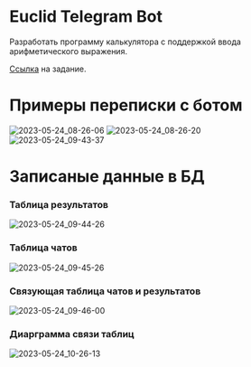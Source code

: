 # Euclid Telegram Bot
Разработать программу калькулятора с поддержкой ввода арифметического выражения.

[Ссылка](https://github.com/TimelySkills/tasks2023-1/blob/main/backend.md) на задание.
# Примеры переписки с ботом
![2023-05-24_08-26-06](https://github.com/KimIlia91/EuclidTelegramBot/assets/120381464/e2260f3c-1ef4-46d7-9ce5-c19f557c0b8c)
![2023-05-24_08-26-20](https://github.com/KimIlia91/EuclidTelegramBot/assets/120381464/84df6d5c-d014-425a-a78a-6d63f9eb3d6d)
![2023-05-24_09-43-37](https://github.com/KimIlia91/EuclidTelegramBot/assets/120381464/ea8376dc-dcc3-422e-a792-e57391c6f958)
# Записаные данные в БД
### Таблица результатов
![2023-05-24_09-44-26](https://github.com/KimIlia91/EuclidTelegramBot/assets/120381464/fe48e6e6-f95a-4414-9f6c-498c63b76735)
### Таблица чатов
![2023-05-24_09-45-26](https://github.com/KimIlia91/EuclidTelegramBot/assets/120381464/63724242-a424-4bc9-9f60-dc2c2cdd644a)
### Связующая таблица чатов и результатов
![2023-05-24_09-46-00](https://github.com/KimIlia91/EuclidTelegramBot/assets/120381464/13d20851-5f25-4a34-b64b-cebec0c95ead)
### Диарграмма связи таблиц
![2023-05-24_10-26-13](https://github.com/KimIlia91/EuclidTelegramBot/assets/120381464/da1fc904-329c-401a-b123-1f5b36eec308)
